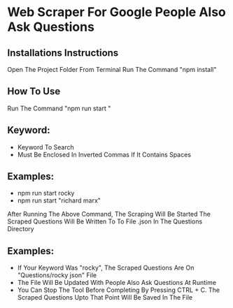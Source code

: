 # Web Scraper For Google People Also Ask Questions

## Installations Instructions

Open The Project Folder From Terminal
Run The Command "npm install"

## How To Use 

Run The Command "npm run start <keyword>"
## Keyword: 
  * Keyword To Search
  * Must Be Enclosed In Inverted Commas If It Contains Spaces
## Examples: 
  * npm run start rocky
  * npm run start "richard marx"
  
 After Running The Above Command, The Scraping Will Be Started
 The Scraped Questions Will Be Written To To File <keyword>.json In The Questions Directory
## Examples:
  * If Your Keyword Was "rocky", The Scraped Questions Are On "Questions/rocky json" File
  * The File Will Be Updated With People Also Ask Questions At Runtime
  * You Can Stop The Tool Before Completing By Pressing CTRL + C. The Scraped Questions Upto That Point Will Be Saved In The File

